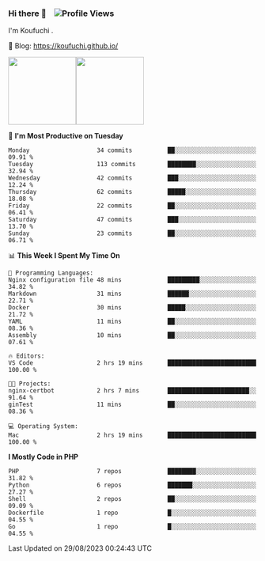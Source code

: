 ### Hi there 👋 &nbsp;&nbsp; ![Profile Views](http://img.shields.io/badge/Profile%20Views-122-blue)

I'm Koufuchi . 

📔 Blog: <https://koufuchi.github.io/>

<img align="" height="137px" src="https://github-readme-stats.vercel.app/api?username=Koufuchi&hide=issues,contribs&show_icons=true&line_height=21&theme=radical&locale=en" /><img align="" height="137px" src="https://github-readme-stats.vercel.app/api/top-langs/?username=Koufuchi&layout=compact&hide=blade,html,css&theme=radical&locale=en" />

<!--START_SECTION:waka-->
📅 **I'm Most Productive on Tuesday** 

```text
Monday                   34 commits          ██░░░░░░░░░░░░░░░░░░░░░░░   09.91 % 
Tuesday                  113 commits         ████████░░░░░░░░░░░░░░░░░   32.94 % 
Wednesday                42 commits          ███░░░░░░░░░░░░░░░░░░░░░░   12.24 % 
Thursday                 62 commits          █████░░░░░░░░░░░░░░░░░░░░   18.08 % 
Friday                   22 commits          ██░░░░░░░░░░░░░░░░░░░░░░░   06.41 % 
Saturday                 47 commits          ███░░░░░░░░░░░░░░░░░░░░░░   13.70 % 
Sunday                   23 commits          ██░░░░░░░░░░░░░░░░░░░░░░░   06.71 % 
```


📊 **This Week I Spent My Time On** 

```text
💬 Programming Languages: 
Nginx configuration file 48 mins             █████████░░░░░░░░░░░░░░░░   34.82 % 
Markdown                 31 mins             ██████░░░░░░░░░░░░░░░░░░░   22.71 % 
Docker                   30 mins             █████░░░░░░░░░░░░░░░░░░░░   21.72 % 
YAML                     11 mins             ██░░░░░░░░░░░░░░░░░░░░░░░   08.36 % 
Assembly                 10 mins             ██░░░░░░░░░░░░░░░░░░░░░░░   07.61 % 

🔥 Editors: 
VS Code                  2 hrs 19 mins       █████████████████████████   100.00 % 

🐱‍💻 Projects: 
nginx-certbot            2 hrs 7 mins        ███████████████████████░░   91.64 % 
ginTest                  11 mins             ██░░░░░░░░░░░░░░░░░░░░░░░   08.36 % 

💻 Operating System: 
Mac                      2 hrs 19 mins       █████████████████████████   100.00 % 
```

**I Mostly Code in PHP** 

```text
PHP                      7 repos             ████████░░░░░░░░░░░░░░░░░   31.82 % 
Python                   6 repos             ███████░░░░░░░░░░░░░░░░░░   27.27 % 
Shell                    2 repos             ██░░░░░░░░░░░░░░░░░░░░░░░   09.09 % 
Dockerfile               1 repo              █░░░░░░░░░░░░░░░░░░░░░░░░   04.55 % 
Go                       1 repo              █░░░░░░░░░░░░░░░░░░░░░░░░   04.55 % 
```




 Last Updated on 29/08/2023 00:24:43 UTC
<!--END_SECTION:waka-->


